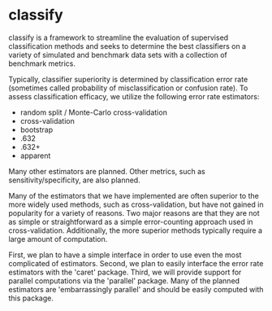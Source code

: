 # classify

classify is a framework to streamline the evaluation of supervised
classification methods and seeks to determine the best classifiers on a variety
of simulated and benchmark data sets with a collection of benchmark metrics.

Typically, classifier superiority is determined by classification error rate (sometimes called
probability of misclassification or confusion rate). To assess classification
efficacy, we utilize the following error rate estimators:

* random split / Monte-Carlo cross-validation
* cross-validation
* bootstrap
* .632
* .632+
* apparent

Many other estimators are planned. Other metrics, such as
sensitivity/specificity, are also planned.

Many of the estimators that we have implemented are often superior to the more
widely used methods, such as cross-validation, but have not gained in popularity
for a variety of reasons. Two major reasons are that they are not as simple or
straightforward as a simple error-counting approach used in
cross-validation. Additionally, the more superior methods typically require a
large amount of computation.

First, we plan to have a simple interface in order to use even the most
complicated of estimators. Second, we plan to easily interface the error rate
estimators with the 'caret' package. Third, we will provide support for parallel
computations via the 'parallel' package. Many of the planned estimators are
'embarrassingly parallel' and should be easily computed with this package.





